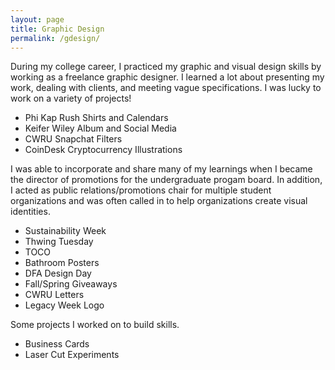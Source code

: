 ```yaml
---
layout: page
title: Graphic Design
permalink: /gdesign/
---
```

During my college career, I practiced my graphic and visual design skills by working as a freelance graphic designer. I learned a lot about presenting my work, dealing with clients, and meeting vague specifications. I was lucky to work on a variety of projects!

* Phi Kap Rush Shirts and Calendars
* Keifer Wiley Album and Social Media
* CWRU Snapchat Filters
* CoinDesk Cryptocurrency Illustrations

I was able to incorporate and share many of my learnings when I became the director of promotions for the undergraduate progam board. In addition, I acted as public relations/promotions chair for multiple student organizations and was often called in to help organizations create visual identities.

* Sustainability Week
* Thwing Tuesday
* TOCO
* Bathroom Posters
* DFA Design Day
* Fall/Spring Giveaways
* CWRU Letters
* Legacy Week Logo

Some projects I worked on to build skills.
* Business Cards
* Laser Cut Experiments